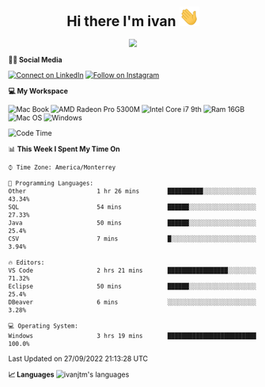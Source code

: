<h1 align="center">Hi there I'm ivan <img src="https://raw.githubusercontent.com/ABSphreak/ABSphreak/master/gifs/Hi.gif" width="40px" /></h1>
<div align="center">
<img src="http://github-readme-streak-stats.herokuapp.com?user=ivanjtm&hide_border=true&background=00000000&border=FFFFFF00&sideNums=A8A8A8&sideLabels=A8A8A8&currStreakNum=FFC93C&dates=A8A8A8)](https://git.io/streak-stats"/>
</div>

**👦🏻 Social Media**

[![Connect on LinkedIn](https://img.shields.io/badge/LinkedIn-%230077B5.svg?&style=flat-square&logo=linkedin&logoColor=white)](https://www.linkedin.com/in/ivanjtm)
[![Follow on Instagram](https://img.shields.io/badge/Instagram-E4405F?style=flat-square&logo=instagram&logoColor=white)](https://www.instagram.com/ivanjtm)

**💻 My Workspace**

![Mac Book](https://img.shields.io/badge/Apple-MacBook_Pro_2019-999999?style=flat-square&logo=apple&logoColor=white)
![AMD Radeon Pro 5300M](https://img.shields.io/badge/AMD-Radeon_Pro_5300M-ED1C24?style=flat-square&logo=amd&logoColor=white)
![Intel Core i7 9th](https://img.shields.io/badge/Intel-Core_i7_9th-0071C5?style=flat-square&logo=intel&logoColor=white)
![Ram 16GB](https://img.shields.io/badge/RAM-16GB-230071C5?style=flat-square&logoColor=white)
![Mac OS](https://img.shields.io/badge/Mac%20OS-000000?style=flat-square&logo=apple&logoColor=white)
![Windows](https://img.shields.io/badge/Windows-0078D6?style=flat-square&logo=windows&logoColor=white)


<!--START_SECTION:waka-->
![Code Time](http://img.shields.io/badge/Code%20Time-723%20hrs%2054%20mins-blue)

📊 **This Week I Spent My Time On** 

```text
⌚︎ Time Zone: America/Monterrey

💬 Programming Languages: 
Other                    1 hr 26 mins        ██████████░░░░░░░░░░░░░░░   43.34% 
SQL                      54 mins             ██████░░░░░░░░░░░░░░░░░░░   27.33% 
Java                     50 mins             ██████░░░░░░░░░░░░░░░░░░░   25.4% 
CSV                      7 mins              █░░░░░░░░░░░░░░░░░░░░░░░░   3.94%

🔥 Editors: 
VS Code                  2 hrs 21 mins       █████████████████░░░░░░░░   71.32% 
Eclipse                  50 mins             ██████░░░░░░░░░░░░░░░░░░░   25.4% 
DBeaver                  6 mins              ░░░░░░░░░░░░░░░░░░░░░░░░░   3.28%

💻 Operating System: 
Windows                  3 hrs 19 mins       █████████████████████████   100.0%

```


 Last Updated on 27/09/2022 21:13:28 UTC
<!--END_SECTION:waka-->
**📈 Languages**
 ![ivanjtm's languages](https://wakatime.com/share/@ivanjtm/a32f83c6-d0c9-49a4-a5ae-d0440b950377.svg)
